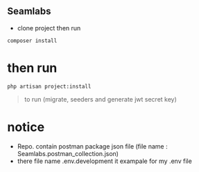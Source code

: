 ## Seamlabs

- clone project then run 

`composer install`

# then run 

`php artisan project:install`

> to run (migrate, seeders and generate jwt secret key)

# notice

- Repo. contain postman package json file (file name : Seamlabs.postman_collection.json)
- there file name .env.development it exampale for my .env file
